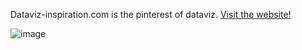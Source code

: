 Dataviz-inspiration.com is the pinterest of dataviz. [Visit the website!](https://www.dataviz-inspiration.com)

![image](https://user-images.githubusercontent.com/10254401/165105039-3803d55d-5f19-4540-ad7b-721cc04af10e.png)
